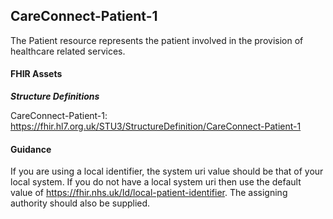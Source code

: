 ## CareConnect-Patient-1 ##

The Patient resource represents the patient involved in the provision of healthcare related services.

#### FHIR Assets ####

***Structure Definitions***
CareConnect-Patient-1: <a href="https://fhir.hl7.org.uk/STU3/StructureDefinition/CareConnect-Patient-1"> https://fhir.hl7.org.uk/STU3/StructureDefinition/CareConnect-Patient-1 </a>
#### Guidance ####

If you are using a local identifier, the system uri value should be that of your local system.  If you do not have a local system uri then use the default value of https://fhir.nhs.uk/Id/local-patient-identifier. The assigning authority should also be supplied.
